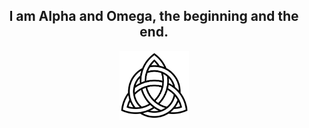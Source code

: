 <div align="center">
  <h2>I am Alpha and Omega, the beginning and the end.</h2>
<img width="111" height="111" src="triq_resize_.png">
</div>
